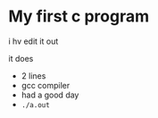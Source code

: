 # My first c program

i hv edit it out

it does
 - 2 lines
 - gcc compiler
 - had a good day
 - `./a.out`
